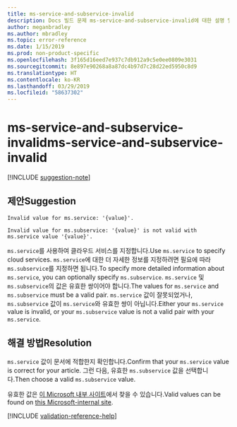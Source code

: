```yaml
---
title: ms-service-and-subservice-invalid
description: Docs 빌드 문제 ms-service-and-subservice-invalid에 대한 설명 및 해결 방법
author: meganbradley
ms.author: mbradley
ms.topic: error-reference
ms.date: 1/15/2019
ms.prod: non-product-specific
ms.openlocfilehash: 3f165d16eed7e937c7db912a9c5e0ee0809e3031
ms.sourcegitcommit: 8e897e90268a8a87dc4b97d7c28d22ed5950c8d9
ms.translationtype: HT
ms.contentlocale: ko-KR
ms.lasthandoff: 03/29/2019
ms.locfileid: "58637302"
---
```

# <a name="ms-service-and-subservice-invalid"></a><span data-ttu-id="61a55-103">ms-service-and-subservice-invalid</span><span class="sxs-lookup"><span data-stu-id="61a55-103">ms-service-and-subservice-invalid</span></span>

[!INCLUDE [suggestion-note](includes/suggestion-note.md)]

## <a name="suggestion"></a><span data-ttu-id="61a55-104">제안</span><span class="sxs-lookup"><span data-stu-id="61a55-104">Suggestion</span></span>

`Invalid value for ms.service: '{value}'.`

`Invalid value for ms.subservice: '{value}' is not valid with ms.service value '{value}'.`

<span data-ttu-id="61a55-105">`ms.service`를 사용하여 클라우드 서비스를 지정합니다.</span><span class="sxs-lookup"><span data-stu-id="61a55-105">Use `ms.service` to specify cloud services.</span></span> <span data-ttu-id="61a55-106">`ms.service`에 대한 더 자세한 정보를 지정하려면 필요에 따라 `ms.subservice`를 지정하면 됩니다.</span><span class="sxs-lookup"><span data-stu-id="61a55-106">To specify more detailed information about `ms.service`, you can optionally specify `ms.subservice`.</span></span> <span data-ttu-id="61a55-107">`ms.service` 및 `ms.subservice`의 값은 유효한 쌍이어야 합니다.</span><span class="sxs-lookup"><span data-stu-id="61a55-107">The values for `ms.service` and `ms.subservice` must be a valid pair.</span></span> <span data-ttu-id="61a55-108">`ms.service` 값이 잘못되었거나, `ms.subservice` 값이 `ms.service`와 유효한 쌍이 아닙니다.</span><span class="sxs-lookup"><span data-stu-id="61a55-108">Either your `ms.service` value is invalid, or your `ms.subservice` value is not a valid pair with your `ms.service`.</span></span>

## <a name="resolution"></a><span data-ttu-id="61a55-109">해결 방법</span><span class="sxs-lookup"><span data-stu-id="61a55-109">Resolution</span></span>

<span data-ttu-id="61a55-110">`ms.service` 값이 문서에 적합한지 확인합니다.</span><span class="sxs-lookup"><span data-stu-id="61a55-110">Confirm that your `ms.service` value is correct for your article.</span></span> <span data-ttu-id="61a55-111">그런 다음, 유효한 `ms.subservice` 값을 선택합니다.</span><span class="sxs-lookup"><span data-stu-id="61a55-111">Then choose a valid `ms.subservice` value.</span></span>

<span data-ttu-id="61a55-112">유효한 값은 [이 Microsoft 내부 사이트](https://docsmetadatatool.azurewebsites.net/allowlists)에서 찾을 수 있습니다.</span><span class="sxs-lookup"><span data-stu-id="61a55-112">Valid values can be found on [this Microsoft-internal site](https://docsmetadatatool.azurewebsites.net/allowlists).</span></span>

<!--make sure to add this file to your includes folder and verify the path-->
[!INCLUDE [validation-reference-help](includes/validation-reference-help.md)]
